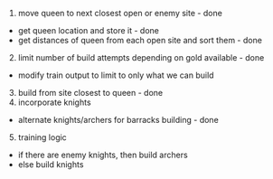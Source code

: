 1.  move queen to next closest open or enemy site - done 
  - get queen location and store it - done 
  - get distances of queen from each open site and sort them - done 
2.  limit number of build attempts depending on gold available - done 
  - modify train output to limit to only what we can build 
3.  build from site closest to queen - done
4.  incorporate knights 
  - alternate knights/archers for barracks building  - done 
5.  training logic 
  - if there are enemy knights, then build archers 
  - else build knights 